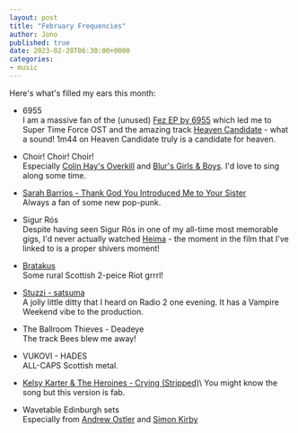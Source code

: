 ```yaml
---
layout: post
title: "February Frequencies"
author: Jono
published: true
date: 2023-02-28T06:30:00+0000
categories:
- music
---
```

Here's what's filled my ears this month:


* 6955\
	 I am a massive fan of the (unused) [Fez EP by 6955](https://www.youtube.com/watch?v=9tKHvijxS-I) which led me to Super Time Force OST and the amazing track [Heaven Candidate](https://6955.bandcamp.com/) - what a sound! 1m44 on Heaven Candidate truly is a candidate for heaven. 

* Choir! Choir! Choir!\
	 Especially [Colin Hay's Overkill](https://www.youtube.com/watch?v=kCZKAxDoUwE) and [Blur's Girls & Boys](https://boingboing.net/2023/02/21/choir-choir-choir-take-on-blurs-girls-boys.html). I'd love to sing along some time.
   
* [Sarah Barrios - Thank God You Introduced Me to Your Sister](https://www.youtube.com/watch?v=RVck-gwJ7IU)\
	 Always a fan of some new pop-punk.
   
* Sigur Rós\
	 Despite having seen Sigur Rós in one of my all-time most memorable gigs, I'd never actually watched [Heima](https://youtu.be/XtmaZNhs2t8?t=4512) - the moment in the film that I've linked to is a proper shivers moment!

* [Bratakus](https://bratakus.bandcamp.com/album/ghoul-power)\
	 Some rural Scottish 2-peice Riot grrrl!

* [Stuzzi - satsuma](https://www.youtube.com/watch?v=fP2HLeEK378&list=WL&index=7)\
	 A jolly little ditty that I heard on Radio 2 one evening. It has a Vampire Weekend vibe to the production. 
   
* The Ballroom Thieves - Deadeye\
	 The track Bees blew me away!
   
* VUKOVI - HADES\
	 ALL-CAPS Scottish metal.
   
* [Kelsy Karter & The Heroines - Crying (Stripped)](https://open.spotify.com/track/3ZkUNNLDiTwTSeE5jFnfzq?si=8d790a8f23d949a9)\ 
	 You might know the song but this version is fab.
   
* Wavetable Edinburgh sets\
   Especially from [Andrew Ostler](https://andrew-ostler.bandcamp.com/) and [Simon Kirby](https://www.youtube.com/watch?v=ZE4Q2FW3Nfo)
